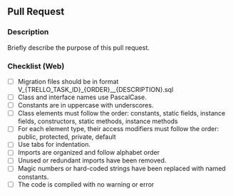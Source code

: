 ## Pull Request

### Description

Briefly describe the purpose of this pull request.

### Checklist (Web)

- [ ] Migration files should be in format V_{TRELLO_TASK_ID}_{ORDER}__{DESCRIPTION}.sql
- [ ] Class and interface names use PascalCase.
- [ ] Constants are in uppercase with underscores.
- [ ] Class elements must follow the order: constants, static fields, instance fields, constructors, static methods, instance methods
- [ ] For each element type, their access modifiers must follow the order: public, protected, private, default
- [ ] Use tabs for indentation.
- [ ] Imports are organized and follow alphabet order
- [ ] Unused or redundant imports have been removed.
- [ ] Magic numbers or hard-coded strings have been replaced with named constants.
- [ ] The code is compiled with no warning or error
